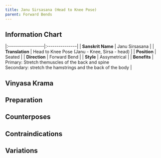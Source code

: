```yaml
---
title: Janu Sirsasana (Head to Knee Pose)
parent: Forward Bends
---
```


## Information Chart

|:------------------|:---------------|
| **Sanskrit Name**     | Janu Sirsasana   |
| **Translation**       | Head to Knee Pose (Janu - Knee, Sirsa - head)  |
| **Position**          | Seated |
| **Direction**         | Forward Bend   |
| **Style**             | Assymetrical   |
| **Benefits**          | Primary: Stretch themuscles of the back and spine <br> Secondary: stretch the hamstrings and the back of the body   |


## Vinyasa Krama 

## Preparation 

## Counterposes

## Contraindications

## Variations

